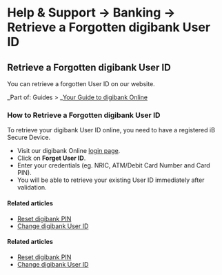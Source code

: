 # Help & Support -> Banking -> Retrieve a Forgotten digibank User ID

## Retrieve a Forgotten digibank User ID

You can retrieve a forgotten User ID on our website.

_Part of: Guides > _[Your Guide to digibank Online](https://www.dbs.com.sg/personal/support/guide-ibanking.html)

### How to Retrieve a Forgotten digibank User ID

To retrieve your digibank User ID online, you need to have a registered iB Secure Device.

  * Visit our digibank Online [login page](https://internet-banking.dbs.com.sg/).
  * Click on **Forget User ID**.
  * Enter your credentials (eg. NRIC, ATM/Debit Card Number and Card PIN).
  * You will be able to retrieve your existing User ID immediately after validation.  




#### Related articles

  * [Reset digibank PIN](https://www.dbs.com.sg/personal/support/bank-ibanking-reset-pin.html)
  * [Change digibank User ID](https://www.dbs.com.sg/personal/support/bank-ibanking-change-user-id.html)



#### Related articles

  * [Reset digibank PIN](https://www.dbs.com.sg/personal/support/bank-ibanking-reset-pin.html)
  * [Change digibank User ID](https://www.dbs.com.sg/personal/support/bank-ibanking-change-user-id.html)


